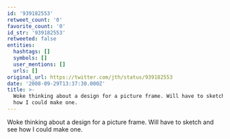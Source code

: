 ```yaml
---
id: '939182553'
retweet_count: '0'
favorite_count: '0'
id_str: '939182553'
retweeted: false
entities:
  hashtags: []
  symbols: []
  user_mentions: []
  urls: []
original_url: https://twitter.com/jth/status/939182553
date: '2008-09-29T13:37:30.000Z'
title: >-
  Woke thinking about a design for a picture frame. Will have to sketch and see
  how I could make one.
---
```


Woke thinking about a design for a picture frame. Will have to sketch and see how I could make one.